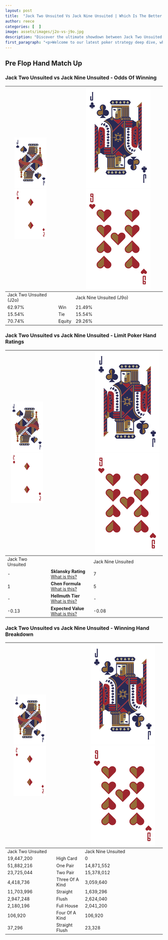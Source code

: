 ```yaml
---
layout: post
title:  "Jack Two Unsuited Vs Jack Nine Unsuited | Which Is The Better Hand In Poker? A Complete Guide"
author: reece
categories: [  ]
image: assets/images/j2o-vs-j9o.jpg
description: "Discover the ultimate showdown between Jack Two Unsuited and Jack Nine Unsuited in poker! Uncover the odds, strategies, and scenarios where one hand triumphs over the other. Get ready to up your poker game with this thrilling analysis."
first_paragraph: "<p>Welcome to our latest poker strategy deep dive, where we're pitting two distinct hands against each other in a high-stakes showdown: Jack Two Unsuited vs Jack Nine Unsuited.</p><p>In the dynamic world of poker, every decision counts, and knowing which hand holds the upper hand is key to your success at the table.</p><p>In this article, we'll dissect these two hands, explore the scenarios where one dominates the other, and equip you with the knowledge to make strategic choices that can tip the odds in your favor.</p><p>Get ready to unravel the intriguing dynamics of these poker hands and elevate your game to new heights.</p>"
---
```




[comment]: # (sp0)

## Pre Flop Hand Match Up

<div class="table hand-ratings" markdown="1"> 



### Jack Two Unsuited vs Jack Nine Unsuited - Odds Of Winning


    
| ![image info](assets/images/hand1/J.png) ![image info](assets/images/hand1/2o.png) |  | ![image info](assets/images/hand2/J.png) ![image info](assets/images/hand2/9o.png) |
| -------- | -------- | -------- |
| Jack Two Unsuited (J2o) |  | Jack Nine Unsuited (J9o) |
| 62.97% | Win | 21.49% |
| 15.54% | Tie | 15.54% |
| 70.74% | Equity | 29.26% |




[comment]: # (sp1)



### Jack Two Unsuited vs Jack Nine Unsuited - Limit Poker Hand Ratings


    
| ![image info](assets/images/hand1/J.png) ![image info](assets/images/hand1/2o.png) |  | ![image info](assets/images/hand2/J.png) ![image info](assets/images/hand2/9o.png) |
| -------- | -------- | -------- |
| Jack Two Unsuited |  | Jack Nine Unsuited |
| - | **Sklansky Rating** [What is this?](/sklansky-rating-explained) | 7 |
| 1 | **Chen Formula** [What is this?](/chen-formula-explained) | 5 |
| - | **Hellmuth Tier** [What is this?](/Hellmuth-tier-explained) | - |
| -0.13 | **Expected Value** [What is this?](/expected-value-explained) | -0.08 |




[comment]: # (sp2)



### Jack Two Unsuited vs Jack Nine Unsuited - Winning Hand Breakdown


    
| ![image info](assets/images/hand1/J.png) ![image info](assets/images/hand1/2o.png) |  | ![image info](assets/images/hand2/J.png) ![image info](assets/images/hand2/9o.png) |
| -------- | -------- | -------- |
| Jack Two Unsuited |  | Jack Nine Unsuited |
| 19,447,200 | High Card | 0 |
| 51,882,216 | One Pair | 14,871,552 |
| 23,725,044 | Two Pair | 15,378,012 |
| 4,418,736 | Three Of A Kind | 3,059,640 |
| 11,703,996 | Straight | 1,639,296 |
| 2,947,248 | Flush | 2,624,040 |
| 2,180,196 | Full House | 2,041,200 |
| 106,920 | Four Of A Kind | 106,920 |
| 37,296 | Straight Flush | 23,328 |




[comment]: # (sp3)



</div>

[comment]: # (sp4)



[comment]: # (sp5)

